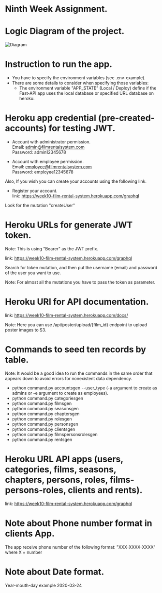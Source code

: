 #  Ninth Week Assignment.

# Logic Diagram of the project.
![Diagram](https://gitlab.com/t7501/fifth-week-assignment/-/blob/feature/django/models/img/Fifth%20Week%20Assignement%20UML.drawio.png)

# Instruction to run the app.

- You have to specify the environment variables (see .env-example).
- There are some details to consider when specifying those variables:
    - The environment variable "APP_STATE" (Local / Deploy) define if the
        Fast-API app uses the local database or specified URL database on
        heroku.
    
# Heroku app credential (pre-created-accounts) for testing JWT.
- Account with administrator permission. <br />
Email: admin@filmrentalsystem.com <br />
Password: admin12345678 

- Account with employee permission. <br />
Email: employee@filmrentalsystem.com <br />
Password: employee12345678 

Also, If you wish you can create your accounts using the following link.<br />

- Register your account. <br />
link: https://week10-film-rental-system.herokuapp.com/graphql

Look for the mutation "createUser"

# Heroku URLs for generate JWT token.
Note: This is using "Bearer" as the JWT prefix. 

link: https://week10-film-rental-system.herokuapp.com/graphql

Search for token mutation, and then put the username (email) and password of the 
user you want to use. 

Note: For almost all the mutations you have to pass the token as parameter.

# Heroku URl for API documentation. 
link: https://week10-film-rental-system.herokuapp.com/docs/

Note: Here you can use /api/poster/upload/{film_id} endpoint to upload poster 
images to S3.

# Commands to seed ten records by table.
Note: It would be a good idea to run the commands in the same order that
appears down to avoid errors for nonexistent data dependency.

- python command.py accountsgen --user_type (-a argument to create as admins or
-e argument to create as employees).
- python command.py categoriesgen
- python command.py filmsgen
- python command.py seasonsgen
- python command.py chaptersgen
- python command.py rolesgen
- python command.py personsgen
- python command.py clientsgen
- python command.py filmspersonsrolesgen
- python command.py rentsgen

# Heroku URL API apps (users, categories, films, seasons, chapters, persons, roles, films-persons-roles, clients and rents).
link: https://week10-film-rental-system.herokuapp.com/graphql


# Note about Phone number format in clients App.
The app receive phone number of the following format: "XXX-XXXX-XXXX" 
where X = number 

# Note about Date format.
Year-mouth-day example 2020-03-24